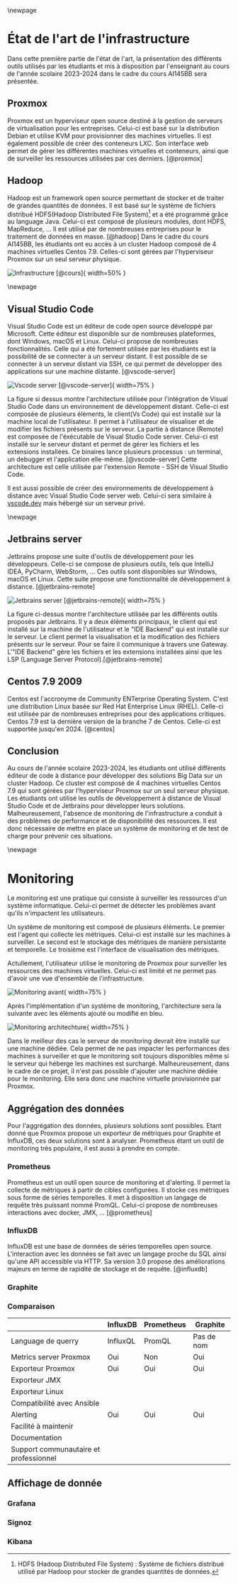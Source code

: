 \newpage

# État de l'art de l'infrastructure

Dans cette première partie de l'état de l'art, la présentation des différents outils utilisés par les étudiants et mis à disposition par l'enseignant au cours de l'année scolaire 2023-2024 dans le cadre du cours AI145BB sera présentée.

## Proxmox

Proxmox est un hyperviseur open source destiné à la gestion de serveurs de virtualisation pour les entreprises. Celui-ci est basé sur la distribution Debian et utilise KVM pour provisionner des machines virtuelles. Il est également possible de créer des conteneurs LXC. Son interface web permet de gérer les différentes machines virtuelles et conteneurs, ainsi que de surveiller les ressources utilisées par ces derniers. [@proxmox]

## Hadoop

Hadoop est un framework open source permettant de stocker et de traiter de grandes quantités de données. Il est basé sur le système de fichiers distribué HDFS(Hadoop Distributed File System)[^1] et a été programmé grâce au language Java. Celui-ci est composé de plusieurs modules, dont HDFS, MapReduce, ... Il est utilisé par de nombreuses entreprises pour le traitement de données en masse. [@hadoop] Dans le cadre du cours AI145BB, les étudiants ont eu accès à un cluster Hadoop composé de 4 machines virtuelles Centos 7.9. Celles-ci sont gérées par l'hyperviseur Proxmox sur un seul serveur physique.

![Infrastructure [@cours]](../figures/infrastructure.png){ width=50% }

[^1]: HDFS (Hadoop Distributed File System) : Système de fichiers distribué utilisé par Hadoop pour stocker de grandes quantités de données.

\newpage

## Visual Studio Code

Visual Studio Code est un éditeur de code open source développé par Microsoft. Cette éditeur est disponible sur de nombreuses plateformes, dont Windows, macOS et Linux. Celui-ci propose de nombreuses fonctionnalités. Celle qui a été fortement utilisée par les étudiants est la possibilité de se connecter à un serveur distant. Il est possible de se connecter à un serveur distant via SSH, ce qui permet de développer des applications sur une machine distante. [@vscode-server]

![Vscode server [@vscode-server]](../figures/code-server-arch.png){ width=75% }

La figure si dessus montre l'architecture utilisée pour l'intégration de Visual Studio Code dans un environnement de développement distant. Celle-ci est composée de plusieurs éléments, le client(Vs Code) qui est installé sur la machine local de l'utilisateur. Il permet à l'utilisateur de visualiser et de modifier les fichiers présents sur le serveur. La partie à distance (Remote) est composée de l'éxécutable de Visual Studio Code server. Celui-ci est installé sur le serveur distant et permet de gérer les fichiers et les extensions installées. Ce binaires lance plusieurs processus : un terminal, un debugger et l'application elle-même. [@vscode-server] Cette architecture est celle utilisée par l'extension Remote - SSH de Visual Studio Code.

Il est aussi possible de créer des environnements de développement à distance avec Visual Studio Code server web. Celui-ci sera similaire à [vscode.dev](https://vscode.dev) mais hébergé sur un serveur privé.

\newpage

## Jetbrains server

Jetbrains propose une suite d'outils de développement pour les développeurs. Celle-ci se compose de plusieurs outils, tels que IntelliJ IDEA, PyCharm, WebStorm, ... Ces outils sont disponibles sur Windows, macOS et Linux. Cette suite propose une fonctionnalité de développement à distance. [@jetbrains-remote]

![Jetbrains server [@jetbrains-remote]](../figures/jetbrains-remote.png){ width=75% }

La figure ci-dessus montre l'architecture utilisée par les différents outils proposés par Jetbrains. Il y a deux éléments principaux, le client qui est installé sur la machine de l'utilisateur et le "IDE Backend" qui est installé sur le serveur. Le client permet la visualisation et la modification des fichiers présents sur le serveur. Pour se faire il communique à travers une Gateway. L'"IDE Backend" gère les fichiers et les extensions installées ainsi que les LSP (Language Server Protocol).[@jetbrains-remote]

## Centos 7.9 2009

Centos est l'accronyme de Community ENTerprise Operating System. C'est une distribution Linux basée sur Red Hat Enterprise Linux (RHEL). Celle-ci est utilisée par de nombreuses entreprises pour des applications critiques. Centos 7.9 est la dernière version de la branche 7 de Centos. Celle-ci est supportée jusqu'en 2024. [@centos]

## Conclusion

Au cours de l'année scolaire 2023-2024, les étudiants ont utilisé différents éditeur de code à distance pour développer des solutions Big Data sur un cluster Hadoop. Ce cluster est composé de 4 machines virtuelles Centos 7.9 qui sont gérées par l'hyperviseur Proxmox sur un seul serveur physique. Les étudiants ont utilisé les outils de développement à distance de Visual Studio Code et de Jetbrains pour développer leurs solutions. Malheureusement, l'absence de monitoring de l'infrastructure a conduit à des problèmes de performance et de disponibilité des ressources. Il est donc nécessaire de mettre en place un système de monitoring et de test de charge pour prévenir ces situations.

\newpage

# Monitoring

Le monitoring est une pratique qui consiste à surveiller les ressources d'un système informatique. Celui-ci permet de détecter les problèmes avant qu'ils n'impactent les utilisateurs.

Un système de monitoring est composé de plusieurs éléments. Le premier est l'agent qui collecte les métriques. Celui-ci est installé sur les machines à surveiller. Le second est le stockage des métriques de manière persistante et temporelle. Le troisième est l'interface de visualisation des métriques.

Actullement, l'utilisateur utilise le monitoring de Proxmox pour surveiller les ressources des machines virtuelles. Celui-ci est limité et ne permet pas d'avoir une vue d'ensemble de l'infrastructure.

![Monitoring avant](../figures/monitoring-arch-before.png){ width=75% }

Après l'implémentation d'un système de monitoring, l'architecture sera la suivante avec les éléments ajouté ou modifié en bleu.

![Monitoring architechture](../figures/monitoring-arch.png){ width=75% }

Dans le meilleur des cas le serveur de monitoring devrait être installé sur une machine dédiée. Cela permet de ne pas impacter les performances des machines à surveiller et que le monitoring soit toujours disponibles même si le serveur qui héberge les machines est surchargé. Malheureusement, dans le cadre de ce projet, il n'est pas possible d'ajouter une machine dédiée pour le monitoring. Elle sera donc une machine virtuelle provisionnée par Proxmox.

## Aggrégation des données

Pour l'aggrégation des données, plusieurs solutions sont possibles. Etant donné que Proxmox propose un exporteur de métriques pour Graphite et InfluxDB, ces deux solutions sont à analyser. Prometheus étant un outil de monitoring très populaire, il est aussi à prendre en compte.

### Prometheus

Prometheus est un outil open source de monitoring et d'alerting. Il permet la collecte de métriques à partir de cibles configurées. Il stocke ces métriques sous forme de séries temporelles. Il met à disposition un langage de requête très puissant nommé PromQL. Celui-ci propose de nombreuses interactions avec docker, JMX, ... [@prometheus]

### InfluxDB

InfluxDB est une base de données de séries temporelles open source. L'interaction avec les données se fait avec un langage proche du SQL ainsi qu'une API accessible via HTTP. Sa version 3.0 propose des améliorations majeurs en terme de rapidité de stockage et de requête. [@influxdb]

### Graphite

### Comparaison

|                                        | InfluxDB | Prometheus | Graphite   |
| -------------------------------------- | -------- | ---------- | ---------- |
| Language de querry                     | InfluxQL | PromQL     | Pas de nom |
| Metrics server Proxmox                 | Oui      | Non        | Oui        |
| Exporteur Proxmox                      | Oui      | Oui        | Oui        |
| Exporteur JMX                          |          |            |            |
| Exporteur Linux                        |          |            |            |
| Compatibilité avec Ansible             |          |            |            |
| Alerting                               | Oui      | Oui        | Oui        |
| Facilité à maintenir                   |          |            |            |
| Documentation                          |          |            |            |
| Support communautaire et professionnel |          |            |            |

## Affichage de donnée

### Grafana

### Signoz

### Kibana
